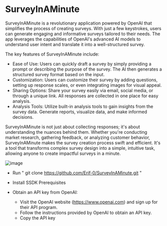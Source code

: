 # SurveyInAMinute

SurveyInAMinute is a revolutionary application powered by OpenAI that simplifies the process of creating surveys. With just a few keystrokes, users can generate engaging and informative surveys tailored to their needs. The app leverages the capabilities of OpenAI's advanced AI models to understand user intent and translate it into a well-structured survey.

The key features of SurveyInAMinute include:

   - Ease of Use: Users can quickly draft a survey by simply providing a prompt or describing the purpose of the survey. The AI then generates a structured survey format based on the input.
   - Customization: Users can customize their survey by adding questions, setting up response scales, or even integrating images for visual appeal.
   - Sharing Options: Share your survey easily via email, social media, or through a unique link. All responses are collected in one place for easy analysis.
   - Analysis Tools: Utilize built-in analysis tools to gain insights from the survey data. Generate reports, visualize data, and make informed decisions.

SurveyInAMinute is not just about collecting responses; it's about understanding the nuances behind them. Whether you're conducting market research, gathering feedback, or analyzing customer behavior, SurveyInAMinute makes the survey creation process swift and efficient. It's a tool that transforms complex survey design into a simple, intuitive task, allowing anyone to create impactful surveys in a minute.


![image](https://github.com/Erif-0/SurveyInAMinute/assets/77742952/febec5cd-8f9c-4141-89cf-969ab2cffc2b)


- Run " git clone https://github.com/Erif-0/SurveyInAMinute.git "
- Install SSDK Prerequisites
- Obtain an API key from OpenAI:

   - Visit the OpenAI website (https://www.openai.com) and sign up for their API program.
   - Follow the instructions provided by OpenAI to obtain an API key.
   - Copy the API key 
